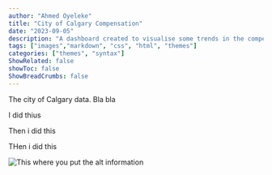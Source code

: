 ```yaml
---
author: "Ahmed Oyeleke"
title: "City of Calgary Compensation"
date: "2023-09-05"
description: "A dashboard created to visualise some trends in the compensation structure for City of Calgary positions from 2019 to 2023"
tags: ["images","markdown", "css", "html", "themes"]
categories: ["themes", "syntax"]
ShowRelated: false
showToc: false
ShowBreadCrumbs: false
---
```


The city of Calgary data.
Bla bla

I did thius



Then i did this 


THen i did this



![This where you put the alt information](/uploads/self.webp "This is where you put the title")

